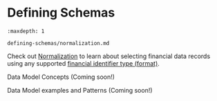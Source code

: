 # Defining Schemas

```{toctree}
:maxdepth: 1

defining-schemas/normalization.md
```

Check out [Normalization](./defining-schemas/normalization.md) to learn about selecting financial data records using any supported [financial identifier type \(format\)](../reference/financial-identifiers.md).

Data Model Concepts (Coming soon!)

Data Model examples and Patterns (Coming soon!)